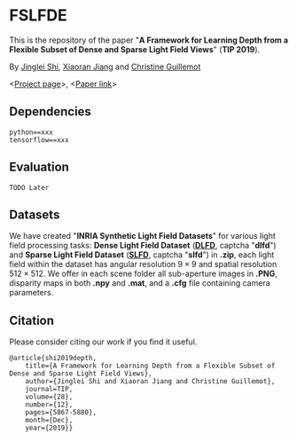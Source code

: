 # FSLFDE

This is the repository of the paper "__A Framework for Learning Depth from a Flexible Subset of Dense and Sparse Light Field Views__"  (__TIP 2019__).

By [Jinglei Shi](https://jingleishi.github.io/),  [Xiaoran Jiang](https://scholar.google.com/citations?hl=zh-CN&user=zvdY0EcAAAAJ&view_op=list_works&sortby=pubdate)  and  [Christine Guillemot](https://people.rennes.inria.fr/Christine.Guillemot/)

<[Project page](http://clim.inria.fr/research/FlexDepthEstim/index.html)>,   <[Paper link](https://ieeexplore.ieee.org/document/8743559)>

## Dependencies
```
python==xxx
tensorflow==xxx
```

## Evaluation
```
TODO Later
```

## Datasets
We have created "__INRIA Synthetic Light Field Datasets__" for various light field processing tasks: __Dense Light Field Dataset__ ([__DLFD__](https://pan.baidu.com/s/1tywF8hcgx4i5IDRQKIEV_A), captcha "__dlfd__") and __Sparse Light Field Dataset__ ([__SLFD__](https://pan.baidu.com/s/1jzFkTfJyx2XhkpF6nItoBQ), captcha "__slfd__") in __.zip__, each light field within the dataset has angular resolution $9 \times 9$ and spatial resolution $512 \times 512$. We offer in each scene folder all sub-aperture images in __.PNG__, disparity maps in both __.npy__ and __.mat__, and a __.cfg__ file containing camera parameters.


## Citation
Please consider citing our work if you find it useful.
```
@article{shi2019depth,
    title={A Framework for Learning Depth from a Flexible Subset of Dense and Sparse Light Field Views},
    author={Jinglei Shi and Xiaoran Jiang and Christine Guillemot},
    journal=TIP,
    volume={28},
    number={12},
    pages={5867-5880},
    month={Dec},
    year={2019}}
```

